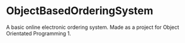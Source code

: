 # ObjectBasedOrderingSystem
A basic online electronic ordering system. Made as a project for Object Orientated Programming 1.
